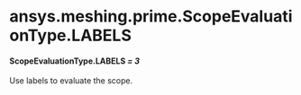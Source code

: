 # ansys.meshing.prime.ScopeEvaluationType.LABELS

#### ScopeEvaluationType.LABELS *= 3*

Use labels to evaluate the scope.

<!-- !! processed by numpydoc !! -->
